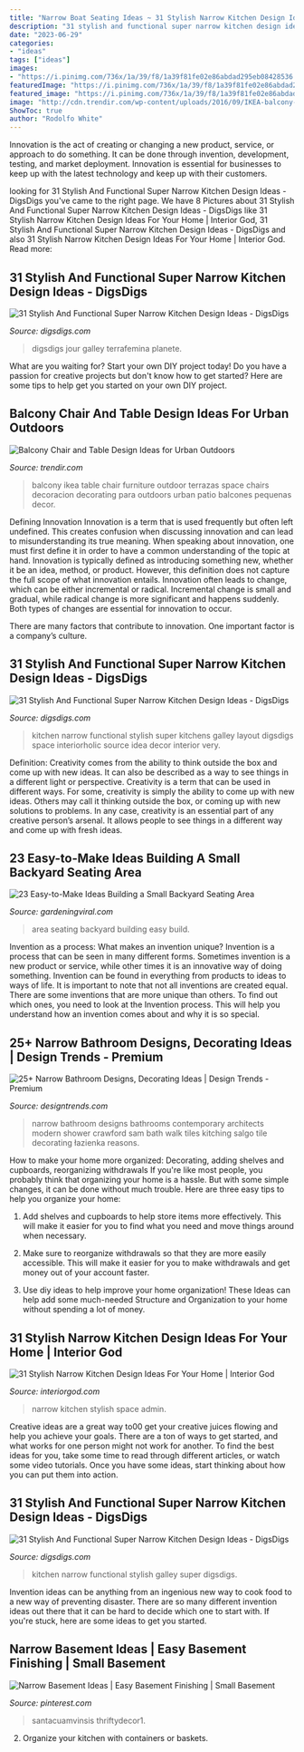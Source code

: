 ```yaml
---
title: "Narrow Boat Seating Ideas ~ 31 Stylish Narrow Kitchen Design Ideas For Your Home"
description: "31 stylish and functional super narrow kitchen design ideas"
date: "2023-06-29"
categories:
- "ideas"
tags: ["ideas"]
images:
- "https://i.pinimg.com/736x/1a/39/f8/1a39f81fe02e86abdad295eb08428536.jpg"
featuredImage: "https://i.pinimg.com/736x/1a/39/f8/1a39f81fe02e86abdad295eb08428536.jpg"
featured_image: "https://i.pinimg.com/736x/1a/39/f8/1a39f81fe02e86abdad295eb08428536.jpg"
image: "http://cdn.trendir.com/wp-content/uploads/2016/09/IKEA-balcony-set-900x1245.jpg"
ShowToc: true
author: "Rodolfo White"
---
```



Innovation is the act of creating or changing a new product, service, or approach to do something. It can be done through invention, development, testing, and market deployment. Innovation is essential for businesses to keep up with the latest technology and keep up with their customers.

	

		
looking for 31 Stylish And Functional Super Narrow Kitchen Design Ideas - DigsDigs you've came to the right page. We have 8 Pictures about 31 Stylish And Functional Super Narrow Kitchen Design Ideas - DigsDigs like 31 Stylish Narrow Kitchen Design Ideas For Your Home | Interior God, 31 Stylish And Functional Super Narrow Kitchen Design Ideas - DigsDigs and also 31 Stylish Narrow Kitchen Design Ideas For Your Home | Interior God. Read more:
		
    
## 31 Stylish And Functional Super Narrow Kitchen Design Ideas - DigsDigs

<img loading=lazy src="https://www.digsdigs.com/photos/stylish-and-functional-narrow-kitchen-design-ideas-30-554x739.jpg" onerror="this.onerror=null;this.src='https://tse3.mm.bing.net/th?id=OIP.HWjUBaE3aN4fiEDYc_QwmAHaJ4&amp;pid=15.1';" alt="31 Stylish And Functional Super Narrow Kitchen Design Ideas - DigsDigs">

_Source: digsdigs.com_

>digsdigs jour galley terrafemina planete. 

	

What are you waiting for? Start your own DIY project today!
Do you have a passion for creative projects but don't know how to get started? Here are some tips to help get you started on your own DIY project.

    
## Balcony Chair And Table Design Ideas For Urban Outdoors

<img loading=lazy src="http://cdn.trendir.com/wp-content/uploads/2016/09/IKEA-balcony-set-900x1245.jpg" onerror="this.onerror=null;this.src='https://tse1.mm.bing.net/th?id=OIP.RIdLfmmroM_pbeW9CPPieQHaKP&amp;pid=15.1';" alt="Balcony Chair and Table Design Ideas for Urban Outdoors">

_Source: trendir.com_

>balcony ikea table chair furniture outdoor terrazas space chairs decoracion decorating para outdoors urban patio balcones pequenas decor. 

	

Defining Innovation
Innovation is a term that is used frequently but often left undefined. This creates confusion when discussing innovation and can lead to misunderstanding its true meaning. When speaking about innovation, one must first define it in order to have a common understanding of the topic at hand.
Innovation is typically defined as introducing something new, whether it be an idea, method, or product. However, this definition does not capture the full scope of what innovation entails. Innovation often leads to change, which can be either incremental or radical. Incremental change is small and gradual, while radical change is more significant and happens suddenly. Both types of changes are essential for innovation to occur.

There are many factors that contribute to innovation. One important factor is a company’s culture.

    
## 31 Stylish And Functional Super Narrow Kitchen Design Ideas - DigsDigs

<img loading=lazy src="http://www.digsdigs.com/photos/stylish-and-functional-narrow-kitchen-design-ideas-11-554x837.jpg" onerror="this.onerror=null;this.src='https://tse1.mm.bing.net/th?id=OIP.FdIlL2ed0uDuA0MeW83pSwHaLM&amp;pid=15.1';" alt="31 Stylish And Functional Super Narrow Kitchen Design Ideas - DigsDigs">

_Source: digsdigs.com_

>kitchen narrow functional stylish super kitchens galley layout digsdigs space interiorholic source idea decor interior very. 

	

Definition: Creativity comes from the ability to think outside the box and come up with new ideas. It can also be described as a way to see things in a different light or perspective.
Creativity is a term that can be used in different ways. For some, creativity is simply the ability to come up with new ideas. Others may call it thinking outside the box, or coming up with new solutions to problems. In any case, creativity is an essential part of any creative person’s arsenal. It allows people to see things in a different way and come up with fresh ideas.

    
## 23 Easy-to-Make Ideas Building A Small Backyard Seating Area

<img loading=lazy src="http://gardeningviral.com/wp-content/uploads/2017/07/build-a-small-backyard-seating-area-5.jpg" onerror="this.onerror=null;this.src='https://tse1.mm.bing.net/th?id=OIP.3HfWmnrnJmxr_l-D4Y03HwHaLH&amp;pid=15.1';" alt="23 Easy-to-Make Ideas Building a Small Backyard Seating Area">

_Source: gardeningviral.com_

>area seating backyard building easy build. 

	

Invention as a process: What makes an invention unique?
Invention is a process that can be seen in many different forms. Sometimes invention is a new product or service, while other times it is an innovative way of doing something. Invention can be found in everything from products to ideas to ways of life.
It is important to note that not all inventions are created equal. There are some inventions that are more unique than others. To find out which ones, you need to look at the Invention process. This will help you understand how an invention comes about and why it is so special.

    
## 25+ Narrow Bathroom Designs, Decorating Ideas | Design Trends - Premium

<img loading=lazy src="https://images.designtrends.com/wp-content/uploads/2016/02/08064521/Narrow-contemporary-with-tiles-bathroom-design.jpg" onerror="this.onerror=null;this.src='https://tse1.mm.bing.net/th?id=OIP.zCqG1WCTo4_z3Qh18mkS1wHaLH&amp;pid=15.1';" alt="25+ Narrow Bathroom Designs, Decorating Ideas | Design Trends - Premium">

_Source: designtrends.com_

>narrow bathroom designs bathrooms contemporary architects modern shower crawford sam bath walk tiles kitching salgo tile decorating łazienka reasons. 

	

How to make your home more organized: Decorating, adding shelves and cupboards, reorganizing withdrawals
If you're like most people, you probably think that organizing your home is a hassle. But with some simple changes, it can be done without much trouble. Here are three easy tips to help you organize your home: 
1) Add shelves and cupboards to help store items more effectively. This will make it easier for you to find what you need and move things around when necessary.

2) Make sure to reorganize withdrawals so that they are more easily accessible. This will make it easier for you to make withdrawals and get money out of your account faster.

3) Use diy ideas to help improve your home organization! These Ideas can help add some much-needed Structure and Organization to your home without spending a lot of money.

    
## 31 Stylish Narrow Kitchen Design Ideas For Your Home | Interior God

<img loading=lazy src="http://interiorgod.com/wp-content/uploads/2016/12/long-and-narrow-space.jpg" onerror="this.onerror=null;this.src='https://tse2.mm.bing.net/th?id=OIP.NzI-Ohht3A0rdvYajoV6NQHaLH&amp;pid=15.1';" alt="31 Stylish Narrow Kitchen Design Ideas For Your Home | Interior God">

_Source: interiorgod.com_

>narrow kitchen stylish space admin. 

	

Creative ideas are a great way to00 get your creative juices flowing and help you achieve your goals. There are a ton of ways to get started, and what works for one person might not work for another. To find the best ideas for you, take some time to read through different articles, or watch some video tutorials. Once you have some ideas, start thinking about how you can put them into action.

    
## 31 Stylish And Functional Super Narrow Kitchen Design Ideas - DigsDigs

<img loading=lazy src="http://www.digsdigs.com/photos/stylish-and-functional-narrow-kitchen-design-ideas-24-554x739.jpg" onerror="this.onerror=null;this.src='https://tse4.mm.bing.net/th?id=OIP.YXDoeLdkod570S4wYvpx0QHaJ4&amp;pid=15.1';" alt="31 Stylish And Functional Super Narrow Kitchen Design Ideas - DigsDigs">

_Source: digsdigs.com_

>kitchen narrow functional stylish galley super digsdigs. 

	

Invention ideas can be anything from an ingenious new way to cook food to a new way of preventing disaster. There are so many different invention ideas out there that it can be hard to decide which one to start with. If you're stuck, here are some ideas to get you started.

    
## Narrow Basement Ideas | Easy Basement Finishing | Small Basement

<img loading=lazy src="https://i.pinimg.com/736x/1a/39/f8/1a39f81fe02e86abdad295eb08428536.jpg" onerror="this.onerror=null;this.src='https://tse1.mm.bing.net/th?id=OIP.C5IgfzTYBND3CQ41Q2puAwHaLH&amp;pid=15.1';" alt="Narrow Basement Ideas | Easy Basement Finishing | Small Basement">

_Source: pinterest.com_

>santacuamvinsis thriftydecor1. 

	

2. Organize your kitchen with containers or baskets.

